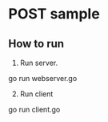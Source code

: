 POST sample
====================

How to run
-----------

1. Run server.

  go run webserver.go

2. Run client

  go run client.go
